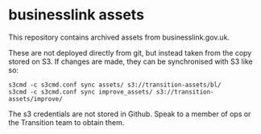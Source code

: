 businesslink assets
===================

This repository contains archived assets from businesslink.gov.uk. 

These are not deployed directly from git, but instead taken from the copy 
stored on S3. If changes are made, they can be synchronised with S3 like so:

    s3cmd -c s3cmd.conf sync assets/ s3://transition-assets/bl/
    s3cmd -c s3cmd.conf sync improve_assets/ s3://transition-assets/improve/

The s3 credentials are not stored in Github. Speak to a member of
ops or the Transition team to obtain them.

